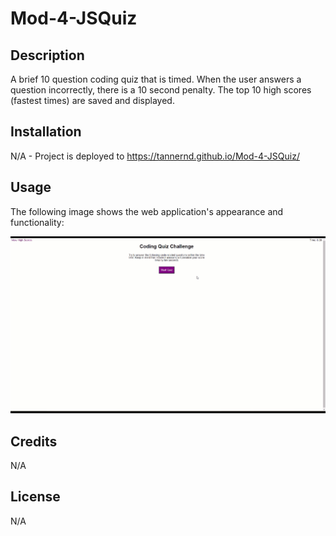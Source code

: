 # Mod-4-JSQuiz

## Description

A brief 10 question coding quiz that is timed.  When the user answers a question incorrectly, there is a 10 second penalty. The top 10 high scores (fastest times) are saved and displayed.


## Installation

N/A - Project is deployed to https://tannernd.github.io/Mod-4-JSQuiz/

## Usage

The following image shows the web application's appearance and functionality:

![The quiz shows 10 coding questions and then stores a high score.](./assets/js_quiz_screenshot.gif)

## Credits

N/A

## License

N/A
